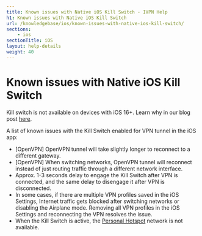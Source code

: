 ```yaml
---
title: Known issues with Native iOS Kill Switch - IVPN Help
h1: Known issues with Native iOS Kill Switch
url: /knowledgebase/ios/known-issues-with-native-ios-kill-switch/
sections:
    - ios
sectionTitle: iOS
layout: help-details
weight: 40
---
```

# Known issues with Native iOS Kill Switch

<div markdown="1" class="notice notice--warning">
Kill switch is not available on devices with iOS 16+. Learn why in our blog post <a href="/blog/removal-of-kill-switch-from-our-ios-app-due-to-apple-ip-leak-issue/">here</a>.
</div>

A list of known issues with the Kill Switch enabled for VPN tunnel in the iOS app:

* [OpenVPN] OpenVPN tunnel will take slightly longer to reconnect to a different gateway.
* [OpenVPN] When switching networks, OpenVPN tunnel will reconnect instead of just routing traffic through a different network interface.
* Approx. 1-3 seconds delay to engage the Kill Switch after VPN is connected, and the same delay to disengage it after VPN is disconnected.
* In some cases, if there are multiple VPN profiles saved in the iOS Settings, Internet traffic gets blocked after switching networks or disabling the Airplane mode. Removing all VPN profiles in the iOS Settings and reconnecting the VPN resolves the issue.
* When the Kill Switch is active, the [Personal Hotspot](https://support.apple.com/en-gb/HT204023) network is not available.